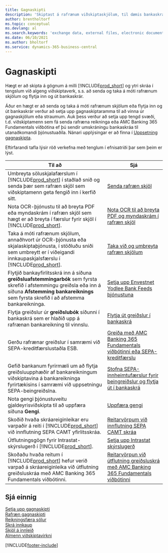 ```yaml
---
title: Gagnaskipti
description: 'Skiptast á rafrænum viðskiptaskjölum, til dæmis bankaskrám, á milli Business Central og utanaðkomandi aðila.'
author: brentholtorf
ms.topic: conceptual
ms.devlang: al
ms.search.keywords: 'exchange data, external files, electronic documents, AMC Banking, OCT, SEPA'
ms.date: 06/10/2021
ms.author: bholtorf
ms.service: dynamics-365-business-central
---
```

# <a name="exchanging-data"></a>Gagnaskipti
Hægt er að skipta á gögnum á milli [!INCLUDE[prod_short](includes/prod_short.md)] og ytri skráa í tengslum við algeng viðskiptaverk, s.s. að senda og taka á móti rafrænum skjölum og flytja inn og út bankaskrár.  

Áður en hægt er að senda og taka á móti rafrænum skjölum eða flytja inn og út bankaskrár verður að setja upp gagnaskiptaramma til að vinna úr gagnaskjölum eða straumum. Auk þess verður að setja upp tengd svæði, t.d. viðskiptamenn sem fá senda rafræna reikninga eða AMC Banking 365 Fundamentals viðbótina ef þú sendir umskráningu bankaskráa til utanaðkomandi þjónustuaðila. Nánari upplýsingar er að finna í [Uppsetning gagnaskipta](across-set-up-data-exchange.md).  

 Eftirfarandi tafla lýsir röð verkefna með tenglum í efnisatriði þar sem þeim er lýst.  

|**Til að**|**Sjá**|  
|------------|-------------|  
|Umbreyta söluskjalafærslum í [!INCLUDE[prod_short](includes/prod_short.md)] í staðlað snið og senda þær sem rafræn skjöl sem viðskiptamenn geta fengið inn í kerfið sitt.|[Senda rafræn skjöl](sales-how-to-send-electronic-documents.md)|  
|Nota OCR-þjónustu til að breyta PDF eða myndaskrám í rafræn skjöl sem hægt er að breyta í færslur fyrir skjöl í [!INCLUDE[prod_short](includes/prod_short.md)].|[Nota OCR til að breyta PDF og myndaskrám í rafræn skjöl](across-how-use-ocr-pdf-images-files.md)|  
|Taka á móti rafrænum skjölum, annaðhvort úr OCR-þjónusta eða skjalaskiptaþjónusta, í stöðluðu sniði sem umbreytt er í viðeigandi innkaupaskjalsfærslu í [!INCLUDE[prod_short](includes/prod_short.md)].|[Taka við og umbreyta rafræn skjölum](purchasing-how-to-receive-and-convert-electronic-documents.md)|  
|Flytjið bankayfirlitsskrá inn á síðuna **greiðsluafstemmingarbók** sem fyrsta skrefið í afstemmingu greiðsla eða inn á síðuna **Afstemming bankareiknings** sem fyrsta skrefið í að afstemma bankareikninga.|[Setja upp Envestnet Yodlee Bank Feeds þjónustuna](bank-how-setup-bank-statement-service.md)|  
|Flytja greiðslur úr **greiðslubók** síðunni í bankaskrá sem er hlaðið upp á rafrænan bankareikning til vinnslu.|[Flytja út greiðslur í bankaskrá](finance-make-payments-with-bank-data-conversion-service-or-sepa-credit-transfer.md#exporting-payments-to-a-bank-file)|
|Gerðu rafrænar greiðslur í samræmi við SEPA-kreditfærslustaðla ESB.|[Greiða með AMC Banking 365 Fundamentals viðbótinni eða SEPA-kreditfærslu](finance-make-payments-with-bank-data-conversion-service-or-sepa-credit-transfer.md)|  
|Gefið bankanum fyrirmæli um að flytja greiðsluupphæðir af bankareikningum viðskiptavina á bankareikninga fyrirtækisins í samræmi við uppsetningu SEPA-beingreiðslna.|[Stofna SEPA-innheimtufærslur fyrir beingreiðslur og flytja út í bankaskrá](finance-collect-payments-with-sepa-direct-debit.md#creating-sepa-direct-debit-collection-entries-and-export-to-a-bank-file)|  
|Nota gengi þjónustuveitu gjaldeyrisviðskipta til að uppfæra síðuna **Gengi**.|[Uppfæra gengi](finance-how-update-currencies.md)|  
|Skoðið hvaða skráareiginleikar eru varpaðir á reiti í [!INCLUDE[prod_short](includes/prod_short.md)] við innflutning SEPA CAMT yfirlitsskráa.|[Reitarvörpum við innflutning SEPA CAMT skráa](across-field-mapping-when-importing-sepa-camt-files.md)|  
|Útflutningsgögn fyrir Intrastat-skýrslugerð í [!INCLUDE[prod_short](includes/prod_short.md)].|[Setja upp Intrastat skýrslugerð](finance-how-setup-report-intrastat.md)|
|Skoðaðu hvaða reitum í [!INCLUDE[prod_short](includes/prod_short.md)] hefur verið varpað á skráareiginleika við útflutning greiðsluskráa með AMC Banking 365 Fundamentals viðbótinni.|[Reitarvörpun við útflutning greiðsluskrá með AMC Banking 365 Fundamentals viðbótinni](across-field-mapping-when-exporting-payment-files-using-bank-data-conversion-service.md)|  

## <a name="see-also"></a>Sjá einnig
[Setja upp gagnaskipti](across-set-up-data-exchange.md)  
[Rafræn gagnaskipti](across-data-exchange.md)  
[Reikningsfæra sölur](sales-how-invoice-sales.md)   
[Skrá innkaup](purchasing-how-record-purchases.md)  
[Skjöl á innleið](across-income-documents.md)  
[Almenn viðskiptavirkni](ui-across-business-areas.md)  


[!INCLUDE[footer-include](includes/footer-banner.md)]
